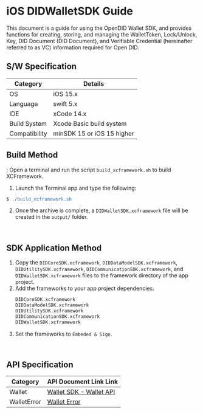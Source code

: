 # iOS DIDWalletSDK Guide
This document is a guide for using the OpenDID Wallet SDK, and provides functions for creating, storing, and managing the WalletToken, Lock/Unlock, Key, DID Document (DID Document), and Verifiable Credential (hereinafter referred to as VC) information required for Open DID.


## S/W Specification
| Category      | Details                     |
|---------------|-----------------------------|
| OS            | iOS 15.x                    |
| Language      | swift 5.x                   | 
| IDE           | xCode 14.x                  |   
| Build System  | Xcode Basic build system    |
| Compatibility | minSDK 15 or iOS 15 higher  |


## Build Method
: Open a terminal and run the script `build_xcframework.sh` to build XCFramework.
1. Launch the Terminal app and type the following: 
```groovy
$ ./build_xcframework.sh
```
2. Once the archive is complete, a `DIDWalletSDK.xcframework` file will be created in the `output/` folder.
<br>


## SDK Application Method
1. Copy the `DIDCoreSDK.xcframework`, `DIDDataModelSDK.xcframework`, `DIDUtilitySDK.xcframework`, `DIDCommunicationSDK.xcframework`, and `DIDWalletSDK.xcframework` files to the framework directory of the app project. 
2. Add the frameworks to your app project dependencies.
    ```groovy
    DIDCoreSDK.xcframework
    DIDDataModelSDK.xcframework
    DIDUtilitySDK.xcframework
    DIDCommunicationSDK.xcframework
    DIDWalletSDK.xcframework
    ```
3. Set the frameworks to `Embeded & Sign`.

<br>

## API Specification
| Category           | API Document Link    Link                                                                              |
|---------------|-------------------------------------------------------------------------------------------|
| Wallet        | [Wallet SDK - Wallet API](../../../docs/api/did-wallet-sdk-ios/Wallet.md)            |
| WalletError   | [Wallet Error](../../../docs/api/did-wallet-sdk-ios/WalletError.md)                                |

